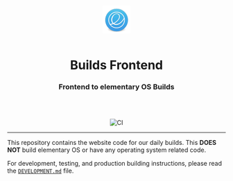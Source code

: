 <div align="center">
  <a href="https://builds.elementary.io" align="center">
    <center align="center">
      <img src="./priv/brand/logo.png" alt="elementary" align="center">
    </center>
  </a>
  <br>
  <h1 align="center"><center>Builds Frontend</center></h1>
  <h3 align="center"><center>Frontend to elementary OS Builds</center></h3>
  <br>
  <br>
</div>

<p align="center">
  <img src="https://github.com/elementary/builds/workflows/CI/badge.svg" alt="CI">
</p>

---

This repository contains the website code for our daily builds. This **DOES NOT**
build elementary OS or have any operating system related code.

For development, testing, and production building instructions, please read the
[`DEVELOPMENT.md`](DEVELOPMENT.md) file.
